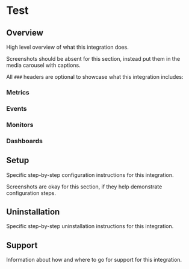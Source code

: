# Test

## Overview
High level overview of what this integration does.

Screenshots should be absent for this section, instead put them in the media carousel with captions.

All `###` headers are optional to showcase what this integration includes:

### Metrics

### Events

### Monitors

### Dashboards

## Setup
Specific step-by-step configuration instructions for this integration.

Screenshots are okay for this section, if they help demonstrate configuration steps.

## Uninstallation
Specific step-by-step uninstallation instructions for this integration.

## Support
Information about how and where to go for support for this integration.
